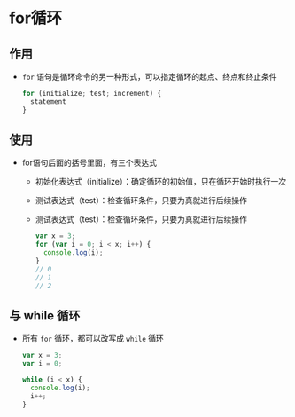 # for循环

## 作用

+ `for` 语句是循环命令的另一种形式，可以指定循环的起点、终点和终止条件

    ```js
    for (initialize; test; increment) {
      statement
    }
    ```

## 使用

+ for语句后面的括号里面，有三个表达式

  - 初始化表达式（initialize）：确定循环的初始值，只在循环开始时执行一次

  - 测试表达式（test）：检查循环条件，只要为真就进行后续操作

  - 测试表达式（test）：检查循环条件，只要为真就进行后续操作

    ```js
    var x = 3;
    for (var i = 0; i < x; i++) {
      console.log(i);
    }
    // 0
    // 1
    // 2
    ```

## 与 while 循环

+ 所有 `for` 循环，都可以改写成 `while` 循环

    ```js
    var x = 3;
    var i = 0;

    while (i < x) {
      console.log(i);
      i++;
    }
    ```

